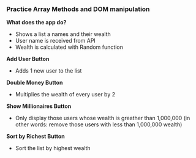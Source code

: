 ### Practice Array Methods and DOM manipulation

**What does the app do?**
- Shows a list a names and their wealth
- User name is received from API
- Wealth is calculated with Random function

**Add User Button**
- Adds 1 new user to the list

**Double Money Button**
- Multiplies the wealth of every user by 2

**Show Millionaires Button**
- Only display those users whose wealth is greather than 1,000,000
(in other words: remove those users with less than 1,000,000 wealth)

**Sort by Richest Button**
- Sort the list by highest wealth
